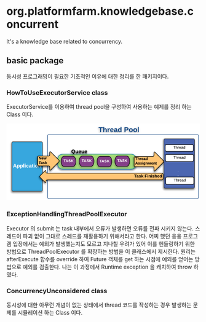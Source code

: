 # org.platformfarm.knowledgebase.concurrent
It's a knowledge base related to concurrency.
## basic package 
동시성 프로그래밍이 필요한 기초적인 이유에 대한 정리를 한 패키지이다.

### HowToUseExecutorService class
ExecutorService를 이용하여 thread pool을 구성하여 사용하는 예제를 정리 하는 Class 이다. 

![threadpoolimg](./diagram/thread-pool.png)

### ExceptionHandlingThreadPoolExecutor
Executor 의 submit 는 task 내부에서 오류가 발생하면 오류를 전파 시키지 않는다. 스레드이 파괴 없이 
그대로 스레드를 재활용하기 위해서라고 한다. 어찌 했던 응용 프로그램 입장에서는 예외가 발생했는지도
모르고 지나칠 우려가 있어 이를 헨들링하기 위한 방법으로 ThreadPoolExecutor 를 확장하는 방법을 이 
클래스에서 제시한다. 원리는 afterExecute 함수를 override 하여 Future 객체를 get 하는 시점에 예외를 
얻어는 방법으로 예외를 검출한다. 나는 이 과정에서 Runtime exception 을 캐치하여 throw 하였다. 

### ConcurrencyUnconsidered class
동시성에 대한 아무런 개념이 없는 상태에서 thread 코드를 작성하는 경우 발생하는 문제를 시뮬레이션 
하는 Class 이다.